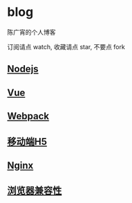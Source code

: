 # blog
陈广宵的个人博客

订阅请点 watch, 收藏请点 star, 不要点 fork

## [Nodejs](https://github.com/guangxiao/blog/labels/Nodejs)


## [Vue](https://github.com/guangxiao/blog/labels/Vue)


## [Webpack](https://github.com/guangxiao/blog/labels/Webpack)


## [移动端H5](https://github.com/guangxiao/blog/labels/%E7%A7%BB%E5%8A%A8%E7%AB%AFH5)

## [Nginx](https://github.com/guangxiao/blog/labels/Nginx)


## [浏览器兼容性](https://github.com/guangxiao/blog/labels/%E6%B5%8F%E8%A7%88%E5%99%A8%E5%85%BC%E5%AE%B9%E6%80%A7)